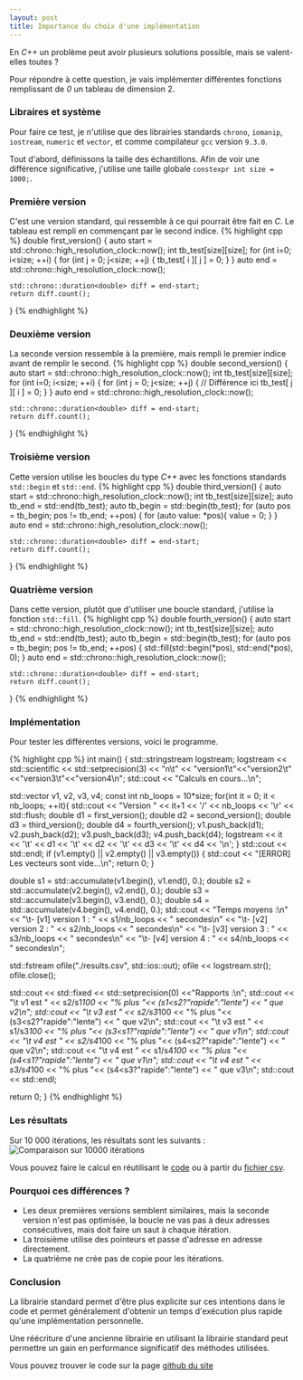 ```yaml
---
layout: post
title: Importance du choix d'une implémentation
---
```

En *C++* un problème peut avoir plusieurs solutions possible, mais se valent-elles toutes ?

Pour répondre à cette question, je vais implémenter différentes fonctions remplissant de *0* un tableau de dimension 2.

### Libraires et système
Pour faire ce test, je n'utilise que des librairies standards `chrono`, `iomanip`, `iostream`, `numeric` et `vector`, et comme compilateur `gcc` version `9.3.0`.

Tout d'abord, définissons la taille des échantillons. 
Afin de voir une différence significative, j'utilise une taille globale `constexpr int size = 1000;`.

### Première version
C'est une version standard, qui ressemble à ce qui pourrait être fait en *C*.
Le tableau est rempli en commençant par le second indice.
{% highlight cpp %}
double first_version()
{
	auto start = std::chrono::high_resolution_clock::now();
	int tb_test[size][size];
	for (int i=0; i<size; ++i) {
		for (int j = 0; j<size; ++j) {
			tb_test[ i ][ j ] = 0;
		}
	}
	auto end = std::chrono::high_resolution_clock::now();

	std::chrono::duration<double> diff = end-start;
	return diff.count();
}
{% endhighlight %}

### Deuxième version
La seconde version ressemble à la première, mais rempli le premier indice avant de remplir le second.
{% highlight cpp %}
double second_version()
{
	auto start = std::chrono::high_resolution_clock::now();
	int tb_test[size][size];
	for (int i=0; i<size; ++i) {
		for (int j = 0; j<size; ++j) {
		// Différence ici
		tb_test[ j ][ i ] = 0;
		}
	}
	auto end = std::chrono::high_resolution_clock::now();

	std::chrono::duration<double> diff = end-start;
	return diff.count();
}
{% endhighlight %}

### Troisième version
Cette version utilise les boucles du type *C++* avec les fonctions standards `std::begin` et `std::end`.
{% highlight cpp %}
double third_version()
{
	auto start = std::chrono::high_resolution_clock::now();
	int tb_test[size][size];
	auto tb_end = std::end(tb_test);
	auto tb_begin = std::begin(tb_test);
	for (auto pos = tb_begin; pos != tb_end; ++pos) {
		for (auto value: *pos){
			value = 0;
		}
	}
	auto end = std::chrono::high_resolution_clock::now();

	std::chrono::duration<double> diff = end-start;
	return diff.count();
}
{% endhighlight %}

### Quatrième version
Dans cette version, plutôt que d'utiliser une boucle standard, j'utilise la fonction `std::fill`.
{% highlight cpp %}
double fourth_version()
{
	auto start = std::chrono::high_resolution_clock::now();
	int tb_test[size][size];
	auto tb_end = std::end(tb_test);
	auto tb_begin = std::begin(tb_test);
	for (auto pos = tb_begin; pos != tb_end; ++pos) {
		std::fill(std::begin(*pos), std::end(*pos), 0);
	}
	auto end = std::chrono::high_resolution_clock::now();

	std::chrono::duration<double> diff = end-start;
	return diff.count();
}
{% endhighlight %}

### Implémentation
Pour tester les différentes versions, voici le programme.

{% highlight cpp %}
int main()
{
  std::stringstream logstream;
  logstream << std::scientific
	    << std::setprecision(3)
	    << "n\t" << "version1\t"<<"version2\t"<<"version3\t"<<"version4\n";
  std::cout << "Calculs en cours...\n";

  std::vector<double> v1, v2, v3, v4;
  const int nb_loops = 10*size;
  for(int it = 0; it < nb_loops; ++it){
    std::cout << "Version " << it+1 << '/' << nb_loops << '\r' << std::flush;
    double d1 = first_version();
    double d2 = second_version();
    double d3 = third_version();
    double d4 = fourth_version();
    v1.push_back(d1);
    v2.push_back(d2);
    v3.push_back(d3);
    v4.push_back(d4);
    logstream << it << '\t'
	      << d1 << '\t'
	      << d2 << '\t'
	      << d3 << '\t'
	      << d4 << '\n';
  }
  std::cout << std::endl;
  if (v1.empty() || v2.empty() || v3.empty()) {
    std::cout << "[ERROR] Les vecteurs sont vide...\n";
    return 0;
  }
  
  double s1 = std::accumulate(v1.begin(), v1.end(), 0.);
  double s2 = std::accumulate(v2.begin(), v2.end(), 0.);
  double s3 = std::accumulate(v3.begin(), v3.end(), 0.);
  double s4 = std::accumulate(v4.begin(), v4.end(), 0.);
  std::cout << "Temps moyens :\n"
	    << "\t- [v1] version 1 : " << s1/nb_loops << " secondes\n"
	    << "\t- [v2] version 2 : " << s2/nb_loops << " secondes\n"
	    << "\t- [v3] version 3 : " << s3/nb_loops << " secondes\n"
	    << "\t- [v4] version 4 : " << s4/nb_loops << " secondes\n";

  std::fstream ofile("./results.csv", std::ios::out);
  ofile << logstream.str();
  ofile.close();
  
  std::cout << std::fixed << std::setprecision(0) <<"Rapports :\n";
  std::cout << "\t v1 est " << s2/s1*100 << "% plus "<< (s1<s2?"rapide":"lente") << " que v2\n";
  std::cout << "\t v3 est " << s2/s3*100 << "% plus "<< (s3<s2?"rapide":"lente") << " que v2\n";
  std::cout << "\t v3 est " << s1/s3*100 << "% plus "<< (s3<s1?"rapide":"lente") << " que v1\n";
  std::cout << "\t v4 est " << s2/s4*100 << "% plus "<< (s4<s2?"rapide":"lente") << " que v2\n";
  std::cout << "\t v4 est " << s1/s4*100 << "% plus "<< (s4<s1?"rapide":"lente") << " que v1\n";
  std::cout << "\t v4 est " << s3/s4*100 << "% plus "<< (s4<s3?"rapide":"lente") << " que v3\n";
  std::cout << std::endl;
    
  return 0;
}
{% endhighlight %}

### Les résultats
Sur 10 000 itérations, les résultats sont les suivants :
![Comparaison sur 10000 itérations]({{site.url}}/examples/CPP/2021-06_fill_comparison/comp_10000.png "Premier test")

Vous pouvez faire le calcul en réutilisant le [code]({{site.git_origin}}/tree/main/examples/CPP/2021-06_fill_comparison/) ou à partir du [fichier csv]({{site.git_origin}}/exemples/CPP/2021-06_fill_comparison/results.csv).

### Pourquoi ces différences ?
* Les deux premières versions semblent similaires, mais la seconde version n'est pas optimisée, la boucle ne vas pas à deux adresses consécutives, mais doit faire un saut à chaque itération.
* La troisième utilise des pointeurs et passe d'adresse en adresse directement.
* La quatrième ne crée pas de copie pour les itérations.

### Conclusion

La librairie standard permet d'être plus explicite sur ces intentions dans le code et permet généralement d'obtenir un temps d'exécution plus rapide qu'une implémentation personnelle.

Une réécriture d'une ancienne librairie en utilisant la librairie standard peut permettre un gain en performance significatif des méthodes utilisées.

Vous pouvez trouver le code sur la page [github du site]({{site.git_origin}}/tree/main/examples/CPP/2021-06_fill_comparison/)
